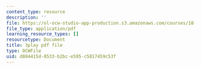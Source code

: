```yaml
---
content_type: resource
description: ''
file: https://ol-ocw-studio-app-production.s3.amazonaws.com/courses/18-06sc-linear-algebra-fall-2011/d884415d8533b2bce595c5817459c53f_KUuxdk_V7To.pdf
file_type: application/pdf
learning_resource_types: []
resourcetype: Document
title: 3play pdf file
type: OCWFile
uid: d884415d-8533-b2bc-e595-c5817459c53f
---
```

